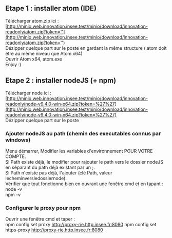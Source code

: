 ## Etape 1 : installer atom (IDE)
Télécharger atom.zip ici : [http://minio.web.innovation.insee.test/minio/download/innovation-readonly/atom.zip?token=''](http://minio.web.innovation.insee.test/minio/download/innovation-readonly/atom.zip?token='')  
Dézipper quelque part sur le poste en gardant la même structure (.atom doit être au même niveau que Atom x64)  
Ouvrir Atom x64, atom.exe  
Enjoy :)

## Etape 2 : installer nodeJS (+ npm)
Télécharger node ici : [http://minio.web.innovation.insee.test/minio/download/innovation-readonly/node-v9.4.0-win-x64.zip?token=%27%27](http://minio.web.innovation.insee.test/minio/download/innovation-readonly/node-v9.4.0-win-x64.zip?token=%27%27)  
Dézipper quelque part sur le poste  

### Ajouter nodeJS au path (chemin des executables connus par windows)
Menu démarrer, Modifier les variables d'environnement POUR VOTRE COMPTE.  
Si Path existe déjà, le modifier pour rajouter le path vers le dossier nodeJS en séparant du path déjà existant par un ;.  
Si Path n'existe pas déjà, l'ajouter (clé Path, valeur lecheminversledossiernode).  
Vérifier que tout fonctionne bien en ouvrant une fenêtre cmd et en tapant :  
node -v  
npm -v

### Configurer le proxy pour npm
Ouvrir une fenêtre cmd et taper :  
npm config set proxy http://proxy-rie.http.insee.fr:8080
npm config set https-proxy http://proxy-rie.http.insee.fr:8080
